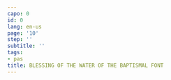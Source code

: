 ```yaml
---
capo: 0
id: 0
lang: en-us
page: '10'
step: ''
subtitle: ''
tags:
- pas
title: BLESSING OF THE WATER OF THE BAPTISMAL FONT
---
```

